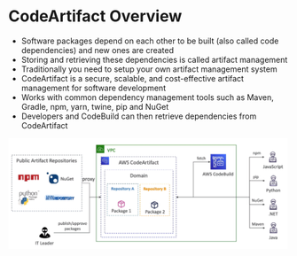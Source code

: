 # CodeArtifact Overview

- Software packages depend on each other to be built (also called code dependencies) and new ones are created
- Storing and retrieving these dependencies is called artifact management
- Traditionally you need to setup your own artifact management system
- CodeArtifact is a secure, scalable, and cost-effective artifact management for software development
- Works with common dependency management tools such as Maven, Gradle, npm, yarn, twine, pip and NuGet
- Developers and CodeBuild can then retrieve dependencies from CodeArtifact

![](img/2022-04-21-09-56-31.png)